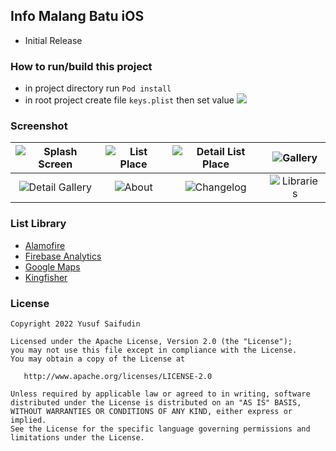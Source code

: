 ## Info Malang Batu iOS ##

- Initial Release

### How to run/build this project ###
- in project directory run ```Pod install```
- in root project create file ```keys.plist``` then set value ![](https://images2.imgbox.com/62/c5/D3UZ3vqN_o.png)

### Screenshot ###
| ![Splash Screen](https://i.imgur.com/izozNJx.png) | ![List Place](https://i.imgur.com/gOBTpX1.png) | ![Detail List Place](https://i.imgur.com/1FXYww1.png) | ![Gallery](https://i.imgur.com/4AG7ePP.png) |
| :---: | :---: | :---: | :---: |
| ![Detail Gallery](https://i.imgur.com/zWOS9Bq.png) | ![About](https://i.imgur.com/42bYUyk.png) | ![Changelog](https://i.imgur.com/xxjyVrZ.png) | ![Libraries](https://i.imgur.com/JpWR9K3.png) |

### List Library ###
- [Alamofire](https://cocoapods.org/pods/Alamofire)
- [Firebase Analytics](https://cocoapods.org/pods/FirebaseAnalytics)
- [Google Maps](https://cocoapods.org/pods/GoogleMaps)
- [Kingfisher](https://cocoapods.org/pods/Kingfisher)

### License ###

    Copyright 2022 Yusuf Saifudin

    Licensed under the Apache License, Version 2.0 (the "License");
    you may not use this file except in compliance with the License.
    You may obtain a copy of the License at

       http://www.apache.org/licenses/LICENSE-2.0

    Unless required by applicable law or agreed to in writing, software
    distributed under the License is distributed on an "AS IS" BASIS,
    WITHOUT WARRANTIES OR CONDITIONS OF ANY KIND, either express or implied.
    See the License for the specific language governing permissions and
    limitations under the License.

